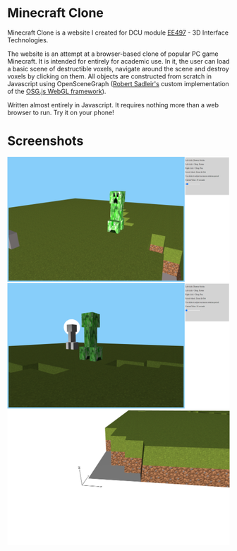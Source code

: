 # Minecraft Clone

Minecraft Clone is a website I created for DCU module [EE497](https://www101.dcu.ie/registry/module_contents_no_mod.php?function=2&subcode=EE497) - 3D Interface Technologies.

The website is an attempt at a browser-based clone of popular PC game Minecraft. It is intended for entirely for academic use. In it, the user can load a basic scene of destructible voxels, navigate around the scene and destroy voxels by clicking on them. All objects are constructed from scratch in Javascript using OpenSceneGraph ([Robert Sadleir's](https://www.dcu.ie/electronics/people/robert-sadleir) custom implementation of the [OSG.js
WebGL framework](https://github.com/cedricpinson/osgjs)).

Written almost entirely in Javascript. It requires nothing more than a web browser to run. Try it on your phone!

# Screenshots

<img src="/Screenshots/screenshot1.png" alt="Screenshot 1" width="800"/>
<img src="/Screenshots/screenshot2.png" alt="Screenshot 2" width="800"/>
<img src="/Screenshots/screenshot3.png" alt="Screenshot 3" width="800"/>

